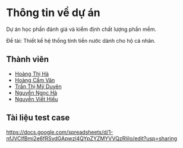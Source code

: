 <h1>
  Thông tin về dự án
</h1>
<p> Dự án học phần đánh giá và kiểm định chất lượng phần mềm. </p>
<p> Đề tài: Thiết kế hệ thống tính tiền nước dành cho hộ cá nhân. </p>

## Thành viên
- [Hoàng Thị Hà](https://github.com/hahoang2202/)
- [Hoàng Cẩm Vân](https://github.com/Hoangvan02)
- [Trần Thị Mỹ Duyên](https://github.com/ngocmach)
- [Nguyễn Ngọc Hà](https://github.com/ngngocha)
- [Nguyễn Viết Hiếu](https://github.com/NguyenVietHieu1012)
## Tài liệu test case
https://docs.google.com/spreadsheets/d/1-nfJVClfBmi2e6fRSydGApwzl4QYpZYZMYVVQzRliIo/edit?usp=sharing
